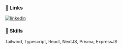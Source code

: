 ### 🔗 Links
[![linkedin](https://img.shields.io/badge/linkedin-0A66C2?style=for-the-badge&logo=linkedin&logoColor=white)](https://www.linkedin.com/in/bbukulin/)
### 🚀 Skills
Tailwind, Typescript, React, NextJS, Prisma, ExpressJS




